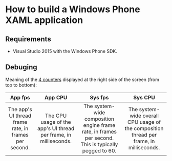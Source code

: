 # How to build a Windows Phone XAML application

## Requirements

- Visual Studio 2015 with the Windows Phone SDK.

## Debuging

Meaning of the [4 counters](https://learn.microsoft.com/en-us/uwp/api/windows.ui.xaml.debugsettings.enableframeratecounter?view=winrt-26100) displayed at the right side of the screen (from top to bottom):  

| App fps |	App CPU	| Sys fps | Sys CPU |
|:-:|:-:|:-:|:-:|
| The app's UI thread frame rate, in frames per second.	| The CPU usage of the app's UI thread per frame, in milliseconds. | The system-wide composition engine frame rate, in frames per second. This is typically pegged to 60. |	The system-wide overall CPU usage of the composition thread per frame, in milliseconds. |
